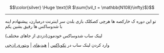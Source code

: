 
$$\color{silver} \Huge \text{\R $\sum{\vil_t = \mathbb{N108}\infty}$}$$

---

تو این دوره ک خارکصه ها هرچی کصکلک بازی بلدن سر اینترنت درمیارن، پیشنهادم اینه با شدوساکس ها رفیق بشین یکم

لینک ساب شدوساکس خودمون(دزدی از جاهای مختلف)

وارد کردن لینک ساب در 
[نکوباکس]()  |  [هیدیفای](sing-box://import-remote-profile?url=https://raw.githubusercontent.com/NiREvil/vless/main/sub/SSTime)  |  [ویتوری ان‌جی]()
